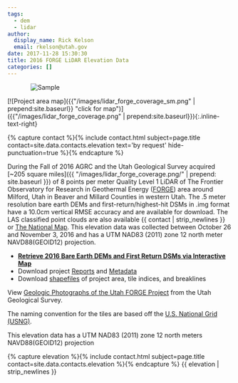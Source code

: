 ```yaml
---
tags:
  - dem
  - lidar
author:
  display_name: Rick Kelson
  email: rkelson@utah.gov
date: 2017-11-28 15:30:30
title: 2016 FORGE LiDAR Elevation Data
categories: []
---
```


<style type="text/css">
#logo {
  max-width: 400px;
  margin: 0 auto;
}
</style>
<div id="logo">
  <img src="{{ "/images/lidar_forge.PNG" | prepend: site.baseurl }}" alt="Sample" />
</div>

[![Project area map]({{"/images/lidar_forge_coverage_sm.png" | prepend:site.baseurl}} "click for map")]({{"/images/lidar_forge_coverage.png" | prepend:site.baseurl}}){:.inline-text-right}

{% capture contact %}{% include contact.html subject=page.title contact=site.data.contacts.elevation text='by request' hide-punctuation=true %}{% endcapture %}

During the Fall of 2016 AGRC and the Utah Geological Survey acquired [~205 square miles]({{ "/images/lidar_forge_coverage.png/" | prepend: site.baseurl }}) of 8 points per meter Quality Level 1 LiDAR of The Frontier Observatory for Research in Geothermal Energy ([FORGE](https://energy.gov/eere/forge/forge-home "more information")) area around Milford, Utah in Beaver and Millard Counties in western Utah. The .5 meter resolution bare earth DEMs and first-return/highest-hit DSMs in .img format have a 10.0cm vertical RMSE accuracy and are available for download. The LAS classified point clouds are also available {{ contact | strip_newlines }} or [The National Map](https://viewer.nationalmap.gov/basic/?basemap=b1&category=ned,nedsrc&title=3DEP%20View). This elevation data was collected between October 26 and November 3, 2016 and has a UTM NAD83 (2011) zone 12 north meter NAVD88(GEOID12) projection.

<ul class="dotless">
  <li>
    <strong>
      <i class="fas fa-download"></i> <a href="https://raster.utah.gov/?cat=.5%20Meter%20%7B2016%20LiDAR%7D" target="_blank" rel="noopener">Retrieve 2016 Bare Earth DEMs and First Return DSMs via Interactive Map</a>
    </strong>
  </li>
  <li>
    <i class="fas fa-download"></i> Download project <a href="https://storage.googleapis.com/state-of-utah-sgid-downloads/lidar/forge-2016/FORGE_Reports.zip" target="_blank" rel="noopener">Reports</a> and
      <a href="https://storage.googleapis.com/state-of-utah-sgid-downloads/lidar/forge-2016/FORGE_Metadata.zip" target="_blank" rel="noopener">Metadata</a>
  </li>
  <li>
    <i class="fas fa-download"></i> Download <a href="https://storage.googleapis.com/state-of-utah-sgid-downloads/lidar/forge-2016/FORGE_shps.zip" target="_blank" rel="noopener">shapefiles</a> of project area, tile indices, and breaklines
  </li>
</ul>

View [Geologic Photographs of the Utah FORGE Project](https://geodata.geology.utah.gov/pages/search.php?search=!collection207) from the Utah Geological Survey.

The naming convention for the tiles are based off the [U.S. National Grid (USNG)]( https://www.fgdc.gov/usng/how-to-read-usng/index_html).

This elevation data has a UTM NAD83 (2011) zone 12 north meters NAVD88(GEOID12) projection

{% capture elevation %}{% include contact.html subject=page.title contact=site.data.contacts.elevation %}{% endcapture %}
{{ elevation | strip_newlines }}
